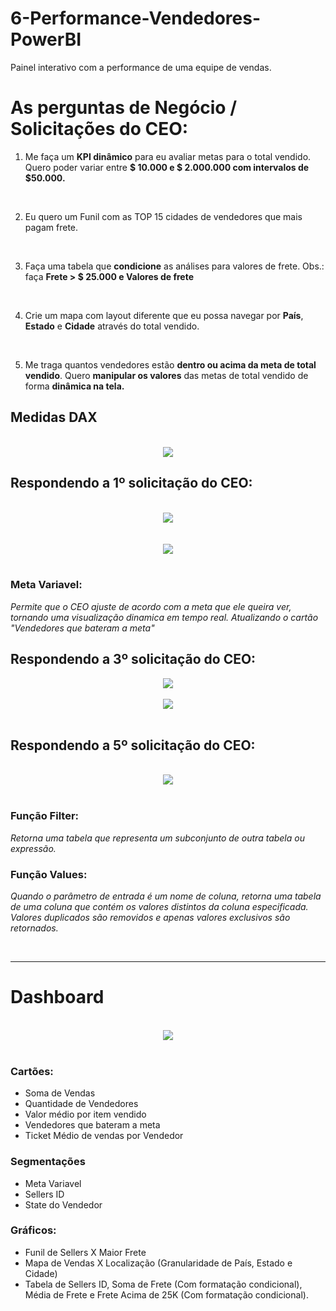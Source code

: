 # 6-Performance-Vendedores-PowerBI
Painel interativo com a performance de uma equipe de vendas.

# As perguntas de Negócio / Solicitações do CEO:

1) Me faça um **KPI dinâmico** para eu avaliar metas para o total vendido.
   Quero poder variar entre **$ 10.000 e $ 2.000.000 com intervalos de $50.000.**

<br>

2) Eu quero um Funil com as TOP 15 cidades de vendedores que mais pagam frete.

<br>

3) Faça uma tabela que **condicione** as análises para valores de frete.
   Obs.: faça **Frete > $ 25.000 e Valores de frete**

<br>

4) Crie um mapa com layout diferente que eu possa navegar por **País**, **Estado** e **Cidade** através do total vendido.

<br>

5) Me traga quantos vendedores estão **dentro ou acima da meta de total vendido**. Quero **manipular os valores** das metas de total vendido de forma **dinâmica na tela.**

##  Medidas DAX

<br>

<div align="center">
<img src="https://github.com/user-attachments/assets/6d5ad201-c95f-4f4e-8800-afb72db8a535" />
</div>

## Respondendo a 1º solicitação do CEO:

<br>

<div align="center">
<img src="https://github.com/user-attachments/assets/316949f8-b640-4771-8811-a918a9469589" />
</div>

<br>
<br>

<div align="center">
<img src="https://github.com/user-attachments/assets/4e3a73b6-1906-4e37-ad38-906efca993a7" />
</div>

<br>

### Meta Variavel:
   *Permite que o CEO ajuste de acordo com a meta que ele queira ver, tornando uma visualização dinamica em tempo real.*
   *Atualizando o cartão "Vendedores que bateram a meta"*

## Respondendo a 3º solicitação do CEO:

<div align="center">
<img src="https://github.com/user-attachments/assets/05fd9b33-cc5c-4a46-828b-9e97b1d3b318" />
</div>

<br>

<div align="center">
<img src="https://github.com/user-attachments/assets/38144eb3-8906-4640-8c4b-008fa9786b1e" />
</div>

<br>

## Respondendo a 5º solicitação do CEO:

<br>

<div align="center">
<img src="https://github.com/user-attachments/assets/321f8896-569f-4ddd-9f75-83dbb0c5275a" />
</div>

<br>

### Função Filter:
   *Retorna uma tabela que representa um subconjunto de outra tabela ou expressão.*

### Função Values:
   *Quando o parâmetro de entrada é um nome de coluna, retorna uma tabela de uma coluna que contém os valores distintos da coluna especificada.*
   *Valores duplicados são removidos e apenas valores exclusivos são retornados.*

<br>

---

# Dashboard

<br>

<div align="center">
<img src="https://github.com/user-attachments/assets/718f2dbb-c214-4b71-9847-0ee79961aa9f" />
</div>

<br>

### Cartões:
* Soma de Vendas
* Quantidade de Vendedores
* Valor médio por item vendido
* Vendedores que bateram a meta
* Ticket Médio de vendas por Vendedor

### Segmentações
* Meta Variavel
* Sellers ID
* State do Vendedor
### Gráficos:

* Funil de Sellers X Maior Frete
* Mapa de Vendas X Localização (Granularidade de País, Estado e Cidade)
* Tabela de Sellers ID, Soma de Frete (Com formatação condicional), Média de Frete e Frete Acima de 25K (Com formatação condicional).

